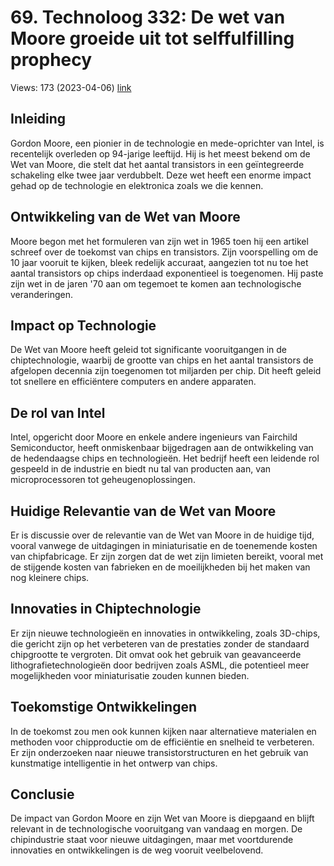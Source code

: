# 69. Technoloog 332: De wet van Moore groeide uit tot selffulfilling prophecy
Views: 173 (2023-04-06) [link](https://www.youtube.com/watch?v=aH7L8xrRtY8)


 ## Inleiding
Gordon Moore, een pionier in de technologie en mede-oprichter van Intel, is recentelijk overleden op 94-jarige leeftijd. Hij is het meest bekend om de Wet van Moore, die stelt dat het aantal transistors in een geïntegreerde schakeling elke twee jaar verdubbelt. Deze wet heeft een enorme impact gehad op de technologie en elektronica zoals we die kennen.

## Ontwikkeling van de Wet van Moore
Moore begon met het formuleren van zijn wet in 1965 toen hij een artikel schreef over de toekomst van chips en transistors. Zijn voorspelling om de 10 jaar vooruit te kijken, bleek redelijk accuraat, aangezien tot nu toe het aantal transistors op chips inderdaad exponentieel is toegenomen. Hij paste zijn wet in de jaren '70 aan om tegemoet te komen aan technologische veranderingen.

## Impact op Technologie
De Wet van Moore heeft geleid tot significante vooruitgangen in de chiptechnologie, waarbij de grootte van chips en het aantal transistors de afgelopen decennia zijn toegenomen tot miljarden per chip. Dit heeft geleid tot snellere en efficiëntere computers en andere apparaten. 

## De rol van Intel
Intel, opgericht door Moore en enkele andere ingenieurs van Fairchild Semiconductor, heeft onmiskenbaar bijgedragen aan de ontwikkeling van de hedendaagse chips en technologieën. Het bedrijf heeft een leidende rol gespeeld in de industrie en biedt nu tal van producten aan, van microprocessoren tot geheugenoplossingen.

## Huidige Relevantie van de Wet van Moore
Er is discussie over de relevantie van de Wet van Moore in de huidige tijd, vooral vanwege de uitdagingen in miniaturisatie en de toenemende kosten van chipfabricage. Er zijn zorgen dat de wet zijn limieten bereikt, vooral met de stijgende kosten van fabrieken en de moeilijkheden bij het maken van nog kleinere chips.

## Innovaties in Chiptechnologie
Er zijn nieuwe technologieën en innovaties in ontwikkeling, zoals 3D-chips, die gericht zijn op het verbeteren van de prestaties zonder de standaard chipgrootte te vergroten. Dit omvat ook het gebruik van geavanceerde lithografietechnologieën door bedrijven zoals ASML, die potentieel meer mogelijkheden voor miniaturisatie zouden kunnen bieden.

## Toekomstige Ontwikkelingen
In de toekomst zou men ook kunnen kijken naar alternatieve materialen en methoden voor chipproductie om de efficiëntie en snelheid te verbeteren. Er zijn onderzoeken naar nieuwe transistorstructuren en het gebruik van kunstmatige intelligentie in het ontwerp van chips.

## Conclusie
De impact van Gordon Moore en zijn Wet van Moore is diepgaand en blijft relevant in de technologische vooruitgang van vandaag en morgen. De chipindustrie staat voor nieuwe uitdagingen, maar met voortdurende innovaties en ontwikkelingen is de weg vooruit veelbelovend.